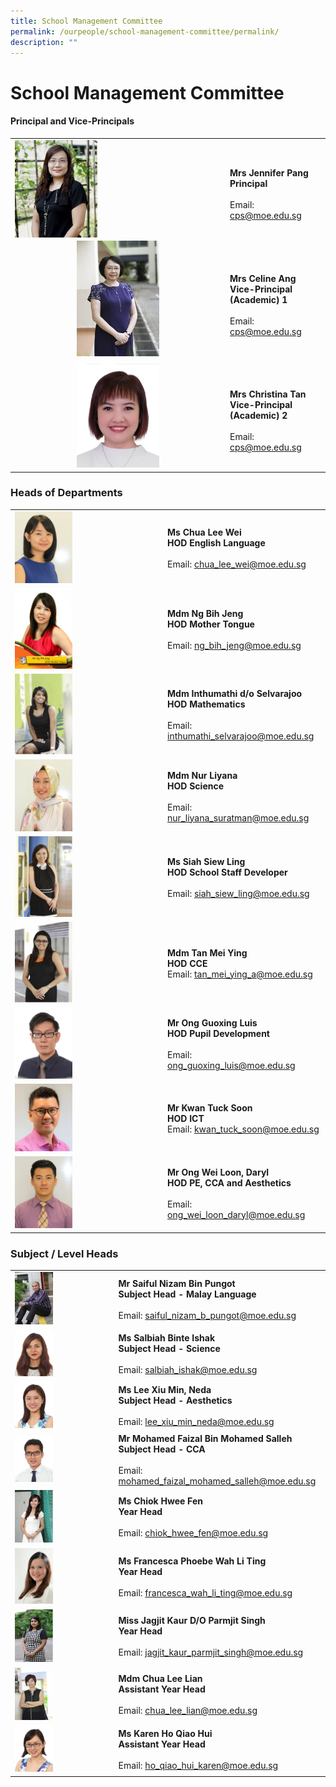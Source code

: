 ```yaml
---
title: School Management Committee
permalink: /ourpeople/school-management-committee/permalink/
description: ""
---
```

School Management Committee
===========================

#### Principal and Vice-Principals

|  	|  	|
|:---:	|---	|
| <img align="left" style="width:40%" src="/images/Mrs Jennifer Pang.jpg">	| <br>**Mrs Jennifer Pang**<br>**Principal**<br><br>Email: [cps@moe.edu.sg](mailto:cps@moe.edu.sg) 	|
| <img src="/images/MRS CELINE ANG (VP - ACADEMIC) 2014.jpg" style="width:40%"> 	| <br>**Mrs Celine Ang**<br>**Vice-Principal (Academic) 1**<br><br>Email: [cps@moe.edu.sg](mailto:cps@moe.edu.sg) 	|
| <img src="/images/Mrs Christina Tan.jpg" style="width:40%"><br>  	| <br>**Mrs Christina Tan**<br>**Vice-Principal (Academic) 2**<br><br>Email: [cps@moe.edu.sg](mailto:cps@moe.edu.sg) <br>|

### Heads of Departments

|  	|  	|
|---	|---	|
| <img src="/images/Ms Chua Lee Wei.jpg" style="width:40%"> 	| **Ms Chua Lee Wei**<br>**HOD English Language**<br><br>Email: [chua_lee_wei@moe.edu.sg](mailto:chua_lee_wei@moe.edu.sg) 	|
|  <img src="/images/Ms Ng Bih Jeng.jpg" style="width:40%"> 	| **Mdm Ng Bih Jeng**<br>**HOD Mother Tongue**<br><br>Email: [ng_bih_jeng@moe.edu.sg](mailto:ng_bih_jeng@moe.edu.sg) 	|
|  <img src="/images/MDM INTHUMATHI DO SELVARAJOO 2014.jpg" style="width:40%"> 	| **Mdm Inthumathi d/o Selvarajoo**<br>**HOD Mathematics**<br><br>Email: [inthumathi_selvarajoo@moe.edu.sg](mailto:inthumathi_selvarajoo@moe.edu.sg) 	|
|  <img src="/images/Mdm Nur Liyana.jpg" style="width:40%">	| **Mdm Nur Liyana**<br>**HOD Science**<br><br>Email: [nur_liyana_suratman@moe.edu.sg](mailto:nur_liyana_suratman@moe.edu.sg) 	|
|  <img src="/images/MS SIAH SIEW LING 2014.jpg" style="width:40%"> 	| **Ms Siah Siew Ling**<br>**HOD School Staff Developer**<br><br>Email: [siah_siew_ling@moe.edu.sg](mailto:siah_siew_ling@moe.edu.sg) 	|
|  <img src="/images/MDM TAN MEI YING 2014.jpg" style="width:40%"> 	| **Mdm Tan Mei Ying**<br>**HOD CCE**<br>Email: [tan_mei_ying_a@moe.edu.sg](mailto:tan_mei_ying_a@moe.edu.sg) 	|
|<img src="/images/mr ong guoxing luis.jpg" style="width:40%"> 	| **Mr Ong Guoxing Luis**<br>**HOD Pupil Development**<br><br>Email: [ong_guoxing_luis@moe.edu.sg](mailto:ong_guoxing_luis@moe.edu.sg) 	|
|  <img src="/images/Kwan Tuck Soon 2019.jpg" style="width:40%"> 	| **Mr Kwan Tuck Soon**<br>**HOD ICT**<br>Email: [kwan_tuck_soon@moe.edu.sg](mailto:kwan_tuck_soon@moe.edu.sg)  	|
|  <img src="/images/Mr Ong Wei Loon Daryl.jpg" style="width:40%"> 	| **Mr Ong Wei Loon, Daryl**<br>**HOD PE, CCA and Aesthetics**<br><br>Email: [ong_wei_loon_daryl@moe.edu.sg](mailto:ong_wei_loon_daryl@moe.edu.sg) 	|

### Subject / Level Heads

|  	|  	|
|---	|---	|
| <img src="/images/MR SAIFUL NIZAM BIN PUNGOT 2014.jpg" style="width:40%"> 	| **Mr Saiful Nizam Bin Pungot** <br>**Subject Head - Malay Language**<br><br>Email: [saiful_nizam_b_pungot@moe.edu.sg](mailto:saiful_nizam_b_pungot@moe.edu.sg) 	|
|  <img src="/images/miss salbiah binte ishak.jpg" style="width:40%"> 	| **Ms Salbiah Binte Ishak**<br>**Subject Head - Science**<br><br>Email: [salbiah_ishak@moe.edu.sg](mailto:salbiah_ishak@moe.edu.sg) 	|
|  <img src="/images/miss lee xiu min deda.jpg" style="width:40%"> 	| **Ms Lee Xiu Min, Neda**<br>**Subject Head - Aesthetics**<br><br>Email: [lee_xiu_min_neda@moe.edu.sg](mailto:lee_xiu_min_neda@moe.edu.sg)  	|
|  <img src="/images/mr mohamed faizal bin mohamed salleh.jpg" style="width:40%"> 	| **Mr Mohamed Faizal Bin Mohamed Salleh**<br>**Subject Head - CCA**<br><br>Email: [mohamed_faizal_mohamed_salleh@moe.edu.sg](mailto:mohamed_faizal_mohamed_salleh@moe.edu.sg) 	|
|  <img src="/images/MISS CHIOK HWEE FEN 2014.jpg" style="width:40%"> 	| **Ms Chiok Hwee Fen**<br>**Year Head**<br><br>Email: [chiok_hwee_fen@moe.edu.sg](mailto:chiok_hwee_fen@moe.edu.sg) 	|
|  <img src="/images/Mrs Francesca Ong .jpg" style="width:40%"> 	| **Ms Francesca Phoebe Wah Li Ting**<br>**Year Head**<br><br>Email: [francesca_wah_li_ting@moe.edu.sg](mailto:francesca_wah_li_ting@moe.edu.sg) 	|
|  <img src="/images/MISS JAGJIT KAUR DO PARMJIT SINGH 2014.jpg" style="width:40%"> 	| **Miss Jagjit Kaur D/O Parmjit Singh**<br>**Year Head**<br><br>Email: [jagjit_kaur_parmjit_singh@moe.edu.sg](mailto:jagjit_kaur_parmjit_singh@moe.edu.sg) 	|
|  <img src="/images/MDM CHUA LEE LIAN 2014.jpg" style="width:40%"> 	| **Mdm Chua Lee Lian** <br>**Assistant Year Head**<br><br>Email: [chua_lee_lian@moe.edu.sg](mailto:chua_lee_lian@moe.edu.sg) 	|
|  <img src="/images/ms karen ho qiao hui.jpg" style="width:40%"> 	| **Ms Karen Ho Qiao Hui** <br>**Assistant Year Head**<br><br>  Email: [ho_qiao_hui_karen@moe.edu.sg](mailto:ho_qiao_hui_karen@moe.edu.sg)  	|